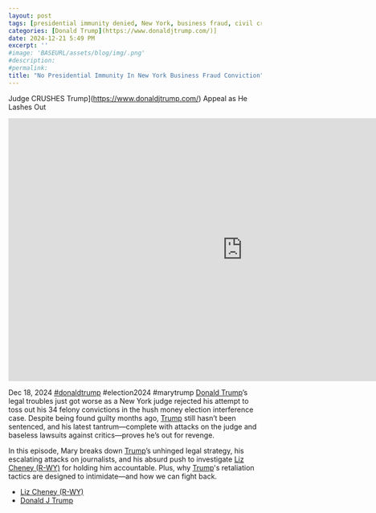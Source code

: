 ```yaml
---
layout: post
tags: [presidential immunity denied, New York, business fraud, civil crime, guilty, politics, Mary Trump Media]
categories: [Donald Trump](https://www.donaldjtrump.com/)]
date: 2024-12-21 5:49 PM
excerpt: ''
#image: 'BASEURL/assets/blog/img/.png'
#description:
#permalink:
title: "No Presidential Immunity In New York Business Fraud Conviction"
---
```



Judge CRUSHES Trump](https://www.donaldjtrump.com/) Appeal as He Lashes Out

<iframe width="932" height="524" src="https://www.youtube.com/embed/36ac0XGPHbU" title="Judge CRUSHES Trump Appeal as He Lashes Out" frameborder="0" allow="accelerometer; autoplay; clipboard-write; encrypted-media; gyroscope; picture-in-picture; web-share" referrerpolicy="strict-origin-when-cross-origin" allowfullscreen></iframe>

Dec 18, 2024  [#donaldtrump](https://www.donaldjtrump.com/) #election2024 #marytrump
[Donald Trump](https://www.donaldjtrump.com/)’s legal troubles just got worse as a New York judge rejected his attempt to toss out his 34 felony convictions in the hush money election interference case. Despite being found guilty months ago, [Trump](https://www.donaldjtrump.com/) still hasn’t been sentenced, and his latest tantrum—complete with attacks on the judge and baseless lawsuits against critics—proves he’s out for revenge.

In this episode, Mary breaks down [Trump](https://www.donaldjtrump.com/)’s unhinged legal strategy, his escalating attacks on journalists, and his absurd push to investigate [Liz Cheney (R-WY)](https://www.congress.gov/member/liz-cheney/C001109) for holding him accountable. Plus, why [Trump](https://www.donaldjtrump.com/)'s retaliation tactics are designed to intimidate—and how we can fight back.

- [Liz Cheney (R-WY)](https://www.congress.gov/member/liz-cheney/C001109)
- [Donald J Trump](https://www.donaldjtrump.com/)

